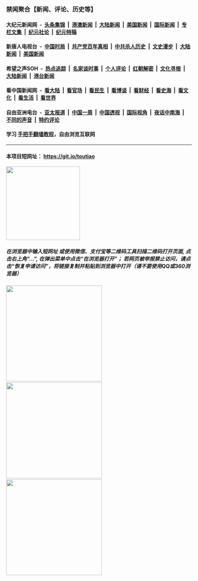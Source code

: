 ### 禁闻聚合【新闻、评论、历史等】

#### 大纪元新闻网 &nbsp;-&nbsp; [头条集锦](indexes/E头条集锦.md?t=02040301) &nbsp;|&nbsp; [港澳新闻](indexes/E港澳新闻.md?t=02040301)  &nbsp;|&nbsp; [大陆新闻](indexes/E大陆新闻.md?t=02040301) &nbsp;|&nbsp; [美国新闻](indexes/E美国新闻.md?t=02040301) &nbsp;|&nbsp; [国际新闻](indexes/E国际新闻.md?t=02040301) &nbsp;|&nbsp; [专栏文集](indexes/E专栏文集.md?t=02040301) &nbsp;|&nbsp; [纪元社论](indexes/E纪元社论.md?t=02040301) &nbsp;|&nbsp; [纪元特稿](indexes/E纪元特稿.md?t=02040301) 

#### 新唐人电视台 &nbsp;-&nbsp; [中国时局](indexes/N中国时局.md?t=02040301) &nbsp;|&nbsp; [共产党百年真相](indexes/N共产党百年真相.md?t=02040301) &nbsp;|&nbsp; [中共杀人历史](indexes/N中共杀人历史.md?t=02040301) &nbsp;|&nbsp; [文史漫步](indexes/N文史漫步.md?t=02040301) &nbsp;|&nbsp; [大陆新闻](indexes/N大陆新闻.md?t=02040301) &nbsp;|&nbsp; [美国新闻](indexes/N美国新闻.md?t=02040301)

#### 希望之声SOH &nbsp;-&nbsp; [热点追踪](indexes/H热点追踪.md?t=02040301) &nbsp;|&nbsp; [名家谈时事](indexes/H名家谈时事.md?t=02040301) &nbsp;|&nbsp; [个人评论](indexes/H个人评论.md?t=02040301)  &nbsp;|&nbsp; [红朝解密](indexes/H红朝解密.md?t=02040301) &nbsp;|&nbsp; [文化寻根](indexes/H文化寻根.md?t=02040301) &nbsp;|&nbsp; [大陆新闻](indexes/H大陆新闻.md?t=02040301) &nbsp;|&nbsp; [港台新闻](indexes/H港台新闻.md?t=02040301)

#### 看中国新闻网 &nbsp;-&nbsp; [看大陆](indexes/S看大陆.md?t=02040301) &nbsp;|&nbsp; [看官场](indexes/S看官场.md?t=02040301) &nbsp;|&nbsp; [看民生](indexes/S看民生.md?t=02040301)  &nbsp;|&nbsp; [看博谈](indexes/S看博谈.md?t=02040301) &nbsp;|&nbsp; [看财经](indexes/S看财经.md?t=02040301) &nbsp;|&nbsp; [看史海](indexes/S看史海.md?t=02040301) &nbsp;|&nbsp; [看文化](indexes/S看文化.md?t=02040301) &nbsp;|&nbsp; [看生活](indexes/S看生活.md?t=02040301) &nbsp;|&nbsp; [看世界](indexes/S看世界.md?t=02040301)

#### 自由亚洲电台 &nbsp;-&nbsp; [亚太报道](indexes/R亚太报道.md?t=02040301) &nbsp;|&nbsp; [中国一周](indexes/R中国一周.md?t=02040301) &nbsp;|&nbsp; [中国透视](indexes/R中国透视.md?t=02040301)  &nbsp;|&nbsp; [国际视角](indexes/R国际视角.md?t=02040301) &nbsp;|&nbsp; [夜话中南海](indexes/R夜话中南海.md?t=02040301) &nbsp;|&nbsp; [不同的声音](indexes/R不同的声音.md?t=02040301) &nbsp;|&nbsp; [特约评论](indexes/R特约评论.md?t=02040301)

#### 学习 [手把手翻墙教程](https://github.com/gfw-breaker/guides/wiki)，自由浏览互联网

----

#### 本项目短网址： https://git.io/toutiao
<img src="https://raw.githubusercontent.com/gfw-breaker/banned-news/master/scripts/img/qr.png" width="200px"/>  

##### 在浏览器中输入短网址 或使用微信、支付宝等二维码工具扫描二维码打开页面, 点击右上角"...", 在弹出菜单中点击“在浏览器打开”； 若网页被举报禁止访问，请点击“恢复申请访问”，将链接复制并粘贴到浏览器中打开（请不要使用QQ或360浏览器）

<img src="https://raw.githubusercontent.com/gfw-breaker/banned-news/master/scripts/img/1.png" width="260px"/> &nbsp; <img src="https://raw.githubusercontent.com/gfw-breaker/banned-news/master/scripts/img/2.png" width="260px"/> &nbsp; <img src="https://raw.githubusercontent.com/gfw-breaker/banned-news/master/scripts/img/3.png" width="260px"/>
